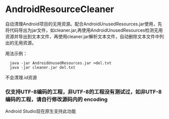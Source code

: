 # AndroidResourceCleaner

自动清理Android项目的无用资源。配合AndroidUnusedResources.jar使用，先将代码导出为jar文件，如cleaner.jar,再使用AndroidUnusedResources检测无用资源并导出到文本文件，再使用cleaner.jar解析文本文件，自动删除文本文件中列出的无用资源。

用法示例：  
```
  java -jar AndroidUnusedResources.jar >del.txt
  java -jar cleaner.jar del.txt
```
  
不会清理.id资源


### 仅支持UTF-8编码的工程，非UTF-8的工程没有测试过，如非UTF-8编码的工程，请自行修改源码内的 encoding


Android Studio现在原生支持此功能
